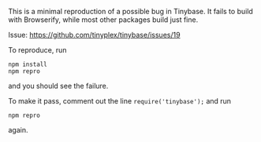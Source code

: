 This is a minimal reproduction of a possible bug in Tinybase. It fails to build with
Browserify, while most other packages build just fine.

Issue: https://github.com/tinyplex/tinybase/issues/19

To reproduce, run

```
npm install
npm repro
```

and you should see the failure.

To make it pass, comment out the line `require('tinybase');` and run

```
npm repro
```

again.
